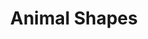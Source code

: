 ---
title: "Animal Shapes"
permalink: /spells/animal-shapes/
tags:
  - Spell
available_for:
  - Druid
level: "8th Level"
school: "Transmutation"
range: "30 ft"
comp:
  - V
  - S
duration: "Up to 24 hours"
concentration: true
description: |
  Your magic turns others into beasts. Choose any number of willing creatures that you can see within range. You transform each target into the form of a Large or smaller beast with a challenge rating of 4 or lower. On subsequent turns, you can use your action to transform affected creatures into new forms.

  The transformation lasts for the duration for each target, or until the target drops to 0 hit points or dies. You can choose a different form for each target. A target's game statistics are replaced by the statistics of the chosen beast, though the target retains its alignment and Intelligence, Wisdom, and Charisma scores. The target assumes the hit points of its new form, and when it reverts to its normal form, it returns to the number of hit points it had before it transformed. If it reverts as a result of dropping to 0 hit points, any excess damage carries over to its normal form. As long as the excess damage doesn't reduce the creature's normal form to 0 hit points, it isn't knocked unconscious. The creature is limited in the actions it can perform by the nature of its new form, and it can't speak or cast spells.

  The target's gear melds into the new form. The target can't activate, wield, or otherwise benefit from any of its equipment.
excerpt: "Your magic turns others into beasts."
source: "Basic Rules"
---